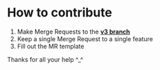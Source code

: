# How to contribute

1. Make Merge Requests to the [**v3 branch**](https://github.com/Wizkiller96/WizBot/tree/v3)
2. Keep a single Merge Request to a single feature
3. Fill out the MR template

Thanks for all your help ^\_^